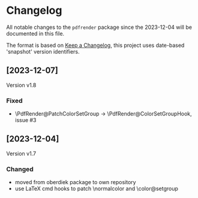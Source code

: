 # Changelog
All notable changes to the `pdfrender` package since the 
2023-12-04 will be documented in this file.

The format is based on [Keep a Changelog](https://keepachangelog.com/en/1.0.0/),
this project uses date-based 'snapshot' version identifiers.

## [2023-12-07]
Version v1.8

### Fixed

 - \PdfRender@PatchColorSetGroup -> \PdfRender@ColorSetGroupHook, issue #3

## [2023-12-04]

Version v1.7

### Changed
 - moved from oberdiek package to own repository
 - use LaTeX cmd hooks to patch \normalcolor and \color@setgroup
